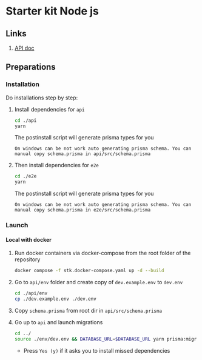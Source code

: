 # Starter kit Node js

## Links

1. [API doc](./api/Readme.md)

## Preparations
### Installation

Do installations step by step:

1.  Install dependencies for `api`

    ```bash
    cd ./api
    yarn
    ```

    The postinstall script will generate prisma types for you

    `On windows can be not work auto generating prisma schema. You can manual copy schema.prisma in api/src/schema.prisma`

2.  Then install dependencies for `e2e`

    ```bash
    cd ./e2e
    yarn
    ```

    The postinstall script will generate prisma types for you

    `On windows can be not work auto generating prisma schema. You can manual copy schema.prisma in e2e/src/schema.prisma`

### Launch

#### Local with docker

1. Run docker containers via docker-compose from the root folder of the repository

   ```bash
   docker compose -f stk.docker-compose.yaml up -d --build
   ```

2. Go to `api/env` folder and create copy of `dev.example.env` to `dev.env`
   ```bash
   cd ./api/env
   cp ./dev.example.env ./dev.env
   ```
3. Copy `schema.prisma` from root dir in `api/src/schema.prisma`
4. Go up to `api` and launch migrations
   ```bash
   cd ../
   source ./env/dev.env && DATABASE_URL=$DATABASE_URL yarn prisma:migrate:deploy
   ```
   - Press `Yes (y)` if it asks you to install missed dependencies
